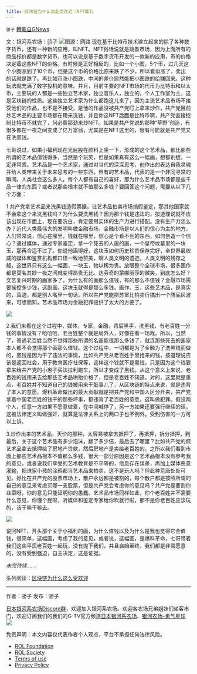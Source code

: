 ```yaml
---
title: 区块链为什么如此受欢迎（NFT篇1）
---
```

`骄子` [轉載自GNews](https://gnews.org/zh-hans/1889297/)

文：银河系农场｜骄子
![](https://assets.gnews.org/wp-content/uploads/2022/01/截屏2022-01-21-17.49.12.png)图源：网路
现在基于比特币技术建立起来的除了各种数字货币，还有一种新的应用，叫NFT。NFT俗话说就是跳蚤市场，因为上面所有的商品标价都是数字货币，也可以说是基于数字货币开发的一款新的应用，币的价格决定着这些NFT的价格。有时候是正好相反的，比如一个小图，5个币，过几天这个小图涨到了10个币，但是这个币的价格比原来跌了不少，所以看似涨了，卖出的话就是跌了。再比如币涨小图跌，中间的差价居然能把小图跌的给赚回来。这种玩法就充满了数字投机的意味。并且，目前主要的NFT市场的代币为比特币和以太币，主要玩的人都是一些独立艺术家，独立音乐人，独立的，个人工作室为主，这是区块链的性质。这些独立艺术家为什么都跑这儿来了，因为主流艺术品市场不接受他们的作品，也不是不接受，是他的作品没被共产党盯上拿来炒作，共产党目前炒艺术品的主要市场都在用来洗钱，并且你这NFT后面是比特币啊，共产党直接控制比特币不就完了，何必费那劲来炒NFT。如果是共产党说的那种“草野”创造，有很多都在一夜之间变成了亿万富翁，尤其是在NFT这里的，很有可能就是共产党又在洗黑钱。

七哥说过，如果小福利现在光屁股在颜料上坐一下，形成的这个艺术品，都比那些所谓的艺术品值钱得多，当然是个玩笑，但是如果真有这么一幅画，想都别想，一定非常贵。艺术品是一个艺术家，通过对当代的深深思考，创作出的表达自我灵魂并给人类带来关于未来思考的一些东西。但有的艺术品，代表的是一个非同寻常的瞬间。人类社会这么多人，每个人都有自己的喜好，那为什么艺术品市场都是些千品一律的东西？或者说那些根本就不值那么多钱？要回答这个问题，需要从以下几个方面：

1.共产党拿艺术品来洗黑钱造假票据，让艺术品拍卖市场搞假鉴定，那其他国家就不会拿这个来洗黑钱吗？为什么要洗黑钱？因为那个钱是违法的，按道理说就不应该出现在市面上，现在要洗白，肯定要用实体的生产力进行搭配。没有生产力怎么办？近代人类最伟大的发明叫做金融市场，金融市场是以人们的信心为主的地方，人们常常说，信心在哪里，钱就在哪里，信心是个看不到的东西，如何创造一个信心？通过媒体，通过专家鉴定，拿一个死去的人画的画，一个皇帝坟墓里的一块玉，那再合适不过了。你说他画得好，这块玉如何历史珍贵保存完好，全世界最权威的媒体和鉴赏机构都口径一致地赞美，啊人类文明的遗迹，人类文明的残存之躯，这世界只有这么一幅画，一块玉，物以稀为贵。放眼整个全球市场，很多画作都是莫名其妙一夜之间就变得昂贵无比。达芬奇的蒙娜丽莎的微笑，到底怎么好？文艺复兴时期的画家多了，为什么有的画那么值钱，有的那么不值钱？金融市场需要操控多少钱，这副画、这块玉就得是那么多钱。画作、玉，这些艺术品，是真实的，真迹，都是别人嘴里一句话。所以共产党能把苏富比拍卖行搞出一个赝品风波来，可想而知，艺术品市场为金融犯罪提供了太大的方便了。

![](https://assets.gnews.org/wp-content/uploads/2022/01/caravaggio-the-cardsharps-web.jpg)

2.我们来看在这个过程中，媒体，专家，金融，背后黑手，洗黑钱，有老百姓一分钱的事情没有？哈哈哈，老百姓整个就是局外人，好像在看一场戏。所以，当然了，普通老百姓当然不觉得那些所谓的名画能值那么多钱了，就连那些死去的画家本人都不会觉得那个画那么值钱。这个过程中，一切都是为了金融为了洗黑钱而做的，黑钱是因为干了违法的事情，比如共产党从老百姓手里抢来的钱，按道理说应该是返回社会，用于教育医疗社保等，这样这个钱就不是黑钱，只是因为这个钱要拿来给共产党的小崽子买法拉利跑车，所以才变成了黑钱。从这个意义上来说，老百姓的钱用来去给那些艺术品哄抬价格了，但是老百姓不知道，对的，这里就是重点，老百姓并不知道自己的钱被用来干脏事儿了，从区块链的特点来说，就是违背了本人的意愿。爆料革命做出的最大贡献就是把共产党和中国人区分开来，共产党拿着中国老百姓的钱干的那些坏事，都违背了老百姓的意愿，这叫做犯罪。假设两个人，任意一方如果不愿意做爱，在中间喊停了，另一方如果还要强行继续的话，这被法律定义叫做强奸，就算是法律关系上的两口子也不例外，受到伤害的一方可以上诉。

3.炒作出来的艺术品，天价的那种，太容易被拿去抵押了，再抵押，拆分抵押，到最后，关于这个艺术品有多少泡沫，翻了多少倍，最后去了哪里？比如共产党的假艺术品拿去抵押给了房地产贷款，然后房地产是卖给老百姓的。之所以我们看到市面上那些艺术品根本不值那么多钱，很大一部分原因是这个艺术品根本没有参考我的意见，或者说我们享受的艺术教育是不平等的，信息存在误差，再加上媒体恶意灌输，把谁家小孩的涂鸦都当艺术品来拍卖，这不是玩人吗？但此种荒唐处处可见。好比在共产党的股票市场上，散户永远都是被割的，每个散户都是按照所谓的自己的意见来考虑买哪一支股票，但是共产党会考虑你的意见吗？共产党是要割你韭菜呀，你的意见只能证明你的愚蠢。艺术品市场同样如此，你个老百姓并不需要什么意见，你懂个屁呀，听媒体和鉴定专家给你吹就行啦，那不是你老百姓应该玩的，该干嘛干嘛去。

![](https://assets.gnews.org/wp-content/uploads/2022/01/iZnB-fxvixer7440729.jpg)

说回NFT，开头那个关于小福利的画，为什么值钱以及为什么是我也觉得它会值钱，很简单，这幅画，考虑了我的意见，或者说，这幅画，是爆料革命，七哥带着我们这些平民老百姓一起玩，没有抛下我们，并且自始至终，我们都是非常愿意的，没有受到强迫，自主决定，这是证据。

*未完待续…….*

系列阅读：[区块链为什么这么受欢迎](https://gnews.org/zh-hans/1884355/)

* * *

作者：骄子
发布：骄子

[日本银河系农场Discord群](https://discord.com/channels/805765245758472202/851632878567948351)，欢迎加入银河系农场。欢迎各农场兄弟姐妹们坐客串门，欢迎订阅我们的我们的G-TV官方频道[日本银河系农场](https://gtv.org/user/60c0168b8ce6da73c416c24b#home)、[银河农场–勇气星球](https://gtv.org/user/5f0d36870cac397fcf00154c)
![](https://assets.gnews.org/wp-content/uploads/2021/12/345-1.jpg) 
 

免责声明：本文内容仅代表作者个人观点，平台不承担任何法律风险。

- [ROL Foundation](https://rolfoundation.org/)
- [ROL Society](https://rolsociety.org/)
- [Terms of use](https://gnews.org/terms-of-use-3/)
- [Privacy Policy](https://gnews.org/privacy-policy/)
